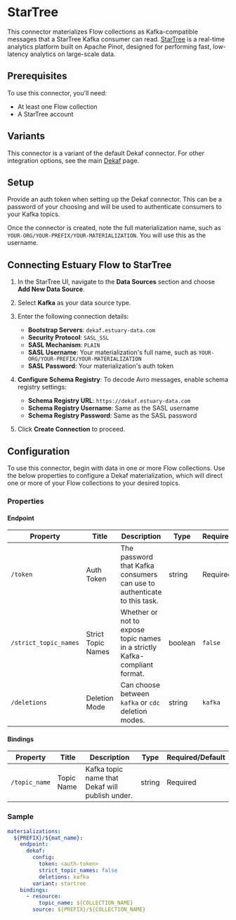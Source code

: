 
# StarTree

This connector materializes Flow collections as Kafka-compatible messages that a StarTree Kafka consumer can read. [StarTree](https://startree.ai/) is a real-time analytics platform built on Apache Pinot, designed for performing fast,
low-latency analytics on large-scale data.

## Prerequisites

To use this connector, you'll need:

* At least one Flow collection
* A StarTree account

## Variants

This connector is a variant of the default Dekaf connector. For other integration options, see the main [Dekaf](dekaf.md) page.

## Setup

Provide an auth token when setting up the Dekaf connector. This can be a password of your choosing and will be used to authenticate consumers to your Kafka topics.

Once the connector is created, note the full materialization name, such as `YOUR-ORG/YOUR-PREFIX/YOUR-MATERIALIZATION`. You will use this as the username.

## Connecting Estuary Flow to StarTree

1. In the StarTree UI, navigate to the **Data Sources** section and choose **Add New Data Source**.

2. Select **Kafka** as your data source type.

3. Enter the following connection details:

    - **Bootstrap Servers**: `dekaf.estuary-data.com`
    - **Security Protocol**: `SASL_SSL`
    - **SASL Mechanism**: `PLAIN`
    - **SASL Username**: Your materialization's full name, such as `YOUR-ORG/YOUR-PREFIX/YOUR-MATERIALIZATION`
    - **SASL Password**: Your materialization's auth token

4. **Configure Schema Registry**: To decode Avro messages, enable schema registry settings:

    - **Schema Registry URL**: `https://dekaf.estuary-data.com`
    - **Schema Registry Username**: Same as the SASL username
    - **Schema Registry Password**: Same as the SASL password

5. Click **Create Connection** to proceed.

## Configuration

To use this connector, begin with data in one or more Flow collections.
Use the below properties to configure a Dekaf materialization, which will direct one or more of your Flow collections to your desired topics.

### Properties

#### Endpoint

| Property | Title | Description | Type | Required/Default |
| --- | --- | --- | --- | --- |
| `/token` | Auth Token | The password that Kafka consumers can use to authenticate to this task. | string | Required |
| `/strict_topic_names` | Strict Topic Names | Whether or not to expose topic names in a strictly Kafka-compliant format. | boolean | `false` |
| `/deletions` | Deletion Mode | Can choose between `kafka` or `cdc` deletion modes. | string | `kafka` |

#### Bindings

| Property | Title | Description | Type | Required/Default |
| --- | --- | --- | --- | --- |
| `/topic_name` | Topic Name | Kafka topic name that Dekaf will publish under. | string | Required |

### Sample

```yaml
materializations:
  ${PREFIX}/${mat_name}:
    endpoint:
      dekaf:
        config:
          token: <auth-token>
          strict_topic_names: false
          deletions: kafka
        variant: startree
    bindings:
      - resource:
          topic_name: ${COLLECTION_NAME}
        source: ${PREFIX}/${COLLECTION_NAME}
```
